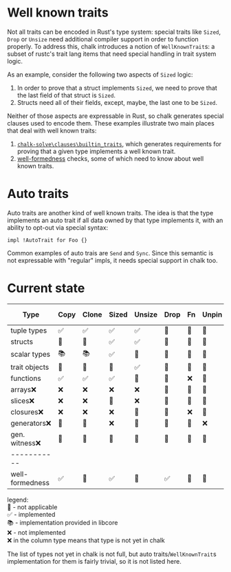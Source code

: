 # Well known traits

Not all traits can be encoded in Rust's type system: special traits
like `Sized`, `Drop` or `Unsize` need additional compiler support in order to
function properly. To address this, chalk introduces a notion of `WellKnownTrait`s:
a subset of rustc's trait lang items that need special handling in trait system logic.

As an example, consider the following two aspects of `Sized` logic:
  1) In order to prove that a struct implements `Sized`, we need to prove 
     that the last field of that struct is `Sized`.  
  2) Structs need all of their fields, except, maybe, the last one to be `Sized`.
    
Neither of those aspects are expressable in Rust, so chalk generates 
special clauses used to encode them. These examples illustrate two main 
places that deal with well known traits: 
1) [`chalk-solve\clauses\builtin_traits`][builtin_traits_mod], which generates 
   requirements for proving that a given type implements a well known trait.
2) [well-formedness](wf.md) checks, some of which need to know about well known traits.

[builtin_traits_mod]: https://github.com/rust-lang/chalk/blob/master/chalk-solve/src/clauses/builtin_traits.rs

# Auto traits

Auto traits are another kind of well known traits.
The idea is that the type implements an auto trait if all data owned by that type implements it,
with an ability to opt-out via special syntax:
```rust,ignore
impl !AutoTrait for Foo {}
```
Common examples of auto trais are `Send` and `Sync`. Since this semantic is not expressable with 
"regular" impls, it needs special support in chalk too.

# Current state 
| Type            | Copy | Clone | Sized | Unsize | Drop | Fn  | Unpin  | Generator | auto traits |
| ---             | ---  | ---   | ---   | ---    | ---  | --- | ---    |  ---      |  ---        |
| tuple types     | ✅    | ✅    | ✅     | ✅     | 🗿    | 🗿  |  🗿      |  🗿       |   ❌         |
| structs         | 🗿    | 🗿    |  ✅    | ✅     | 🗿    | 🗿  |  🗿      |  🗿       |   ✅         |
| scalar types    | 📚    | 📚    | ✅     | 🗿     | 🗿   |  🗿  |  🗿     |  🗿       |    ❌        |
| trait objects   | 🗿    | 🗿    | 🗿     |  ✅    | 🗿    | 🗿   | 🗿      |  🗿       |    🗿        |
| functions       | ✅    | ✅    | ✅     | 🗿     | 🗿    | ❌   | 🗿      |  🗿       |    ❌         |
| arrays❌         | ❌     | ❌    | ❌     | ❌      | 🗿   | 🗿   | 🗿      |  🗿       |    ❌        |
| slices❌         | ❌     | ❌    | 🗿     | ❌      | 🗿   | 🗿   | 🗿      |  🗿       |    ❌       |
| closures❌       | ❌     | ❌    | ❌     | 🗿      | 🗿   | ❌   | 🗿      |  🗿       |    ❌        |
| generators❌     |  🗿    |  🗿  | ❌     |  🗿     | 🗿    | 🗿  | ❌      |   ❌       |    ❌       |
| gen. witness❌   |  🗿    |   🗿  |  🗿   |   🗿    |  🗿   |  🗿 |  🗿    |   🗿       |    ❌       |
| -----------     |       |      |       |        |      |     |        |           |             |
| well-formedness |  ✅   |  🗿   | ✅     | 🗿     | ✅    |  🗿  | 🗿      |  🗿       |   🗿         |

legend:  
🗿 - not applicable  
✅ - implemented  
📚 - implementation provided in libcore  
❌ - not implemented  
❌ in the column type means that type is not yet in chalk

The list of types not yet in chalk is not full, but auto traits/`WellKnownTrait`s
implementation for them is fairly trivial, so it is not listed here.